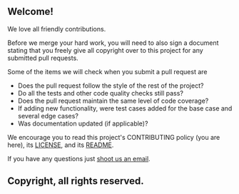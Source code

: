 ## Welcome!

We love all friendly contributions.

Before we merge your hard work, you will need to also sign a document stating that you freely give all copyright over to this project for any submitted pull requests.

Some of the items we will check when you submit a pull request are
* Does the pull request follow the style of the rest of the project?
* Do all the tests and other code quality checks still pass?
* Does the pull request maintain the same level of code coverage?
* If adding new functionality, were test cases added for the base case and several edge cases?
* Was documentation updated (if applicable)?

We encourage you to read this project's CONTRIBUTING policy (you are here), its [LICENSE](LICENSE.txt), and its [README](README.md).

If you have any questions just [shoot us an email](mailto:john.scancella@gmail.com).

## Copyright, all rights reserved.